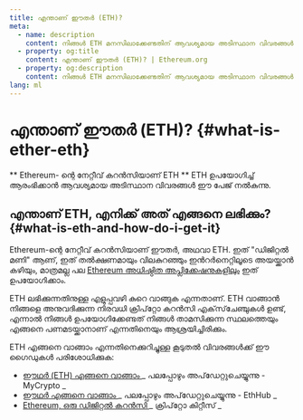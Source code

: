 ```yaml
---
title: എന്താണ് ഈതർ (ETH)?
meta:
  - name: description
    content: നിങ്ങൾ ETH മനസിലാക്കേണ്ടതിന് ആവശ്യമായ അടിസ്ഥാന വിവരങ്ങൾ.
  - property: og:title
    content: എന്താണ് ഈതർ (ETH)? | Ethereum.org
  - property: og:description
    content: നിങ്ങൾ ETH മനസിലാക്കേണ്ടതിന് ആവശ്യമായ അടിസ്ഥാന വിവരങ്ങൾ.
lang: ml
---
```


# എന്താണ് ഈതർ (ETH)? {#what-is-ether-eth}

<div class="featured">

** Ethereum- ന്റെ നേറ്റീവ് കറൻസിയാണ് ETH ** ETH ഉപയോഗിച്ച് ആരംഭിക്കാൻ ആവശ്യമായ അടിസ്ഥാന വിവരങ്ങൾ ഈ പേജ് നൽകുന്നു.

</div>

## എന്താണ് ETH, എനിക്ക് അത് എങ്ങനെ ലഭിക്കും? {#what-is-eth-and-how-do-i-get-it}

Ethereum-ന്റെ നേറ്റീവ് കറൻസിയാണ് ഈതര്‍, അഥവാ ETH. ഇത് "ഡിജിറ്റൽ മണി" ആണ്, ഇത് തൽക്ഷണമായും വിലകുറഞ്ഞും ഇൻറർനെറ്റിലൂടെ അയയ്ക്കാൻ കഴിയും, മാത്രമല്ല പല [ Ethereum അധിഷ്ഠിത അപ്ലിക്കേഷനുകളിലും](/ml/dapps/) ഇത് ഉപയോഗിക്കാം.

ETH ലഭിക്കുന്നതിനുള്ള എളുപ്പവഴി കുറെ വാങ്ങുക എന്നതാണ്. ETH വാങ്ങാൻ നിങ്ങളെ അനുവദിക്കുന്ന നിരവധി ക്രിപ്‌റ്റോ കറൻസി എക്‌സ്‌ചേഞ്ചുകൾ ഉണ്ട്, എന്നാൽ നിങ്ങൾ ഉപയോഗിക്കേണ്ടത് നിങ്ങൾ താമസിക്കുന്ന സ്ഥലത്തെയും എങ്ങനെ പണമടയ്ക്കാനാണ് എന്നതിനെയും ആശ്രയിച്ചിരിക്കും.

ETH എങ്ങനെ വാങ്ങാം എന്നതിനെക്കുറിച്ചുള്ള കൂടുതൽ വിവരങ്ങൾക്ക് ഈ ഗൈഡുകൾ പരിശോധിക്കുക:

- [ ഈഥർ (ETH) എങ്ങനെ വാങ്ങാം ](https://support.mycrypto.com/how-to/getting-started/how-to-buy-ether-with-usd) _ പലപ്പോഴും അപ്‌ഡേറ്റുചെയ്യുന്നു - MyCrypto _
- [ ഈഥർ എങ്ങനെ വാങ്ങാം ](https://docs.ethhub.io/using-ethereum/how-to-buy-ether/) _ പലപ്പോഴും അപ്‌ഡേറ്റുചെയ്യുന്നു - EthHub _
- [ Ethereum, ഒരു ഡിജിറ്റൽ കറൻസി ](https://www.cryptokitties.co/faq#ethereum-a-digital-currency) _ ക്രിപ്‌റ്റോ കിറ്റീസ് _
